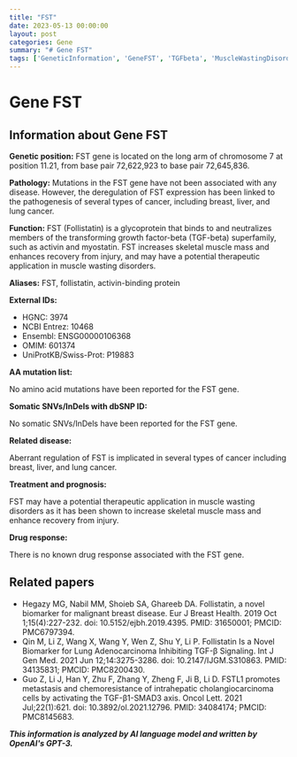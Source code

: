 ```yaml
---
title: "FST"
date: 2023-05-13 00:00:00
layout: post
categories: Gene
summary: "# Gene FST"
tags: ['GeneticInformation', 'GeneFST', 'TGFbeta', 'MuscleWastingDisorders', 'Cancer', 'Biomarker', 'TherapeuticApplication', 'Metastasis']
---
```


# Gene FST

## Information about Gene FST

**Genetic position:** FST gene is located on the long arm of chromosome 7 at position 11.21, from base pair 72,622,923 to base pair 72,645,836.

**Pathology:** Mutations in the FST gene have not been associated with any disease. However, the deregulation of FST expression has been linked to the pathogenesis of several types of cancer, including breast, liver, and lung cancer.

**Function:** FST (Follistatin) is a glycoprotein that binds to and neutralizes members of the transforming growth factor-beta (TGF-beta) superfamily, such as activin and myostatin. FST increases skeletal muscle mass and enhances recovery from injury, and may have a potential therapeutic application in muscle wasting disorders.

**Aliases:** FST, follistatin, activin-binding protein

**External IDs:** 
- HGNC: 3974
- NCBI Entrez: 10468
- Ensembl: ENSG00000106368
- OMIM: 601374
- UniProtKB/Swiss-Prot: P19883

**AA mutation list:**

No amino acid mutations have been reported for the FST gene.

**Somatic SNVs/InDels with dbSNP ID:**

No somatic SNVs/InDels have been reported for the FST gene.

**Related disease:** 

Aberrant regulation of FST is implicated in several types of cancer including breast, liver, and lung cancer.

**Treatment and prognosis:**

FST may have a potential therapeutic application in muscle wasting disorders as it has been shown to increase skeletal muscle mass and enhance recovery from injury.

**Drug response:**

There is no known drug response associated with the FST gene.

## Related papers

- Hegazy MG, Nabil MM, Shoieb SA, Ghareeb DA. Follistatin, a novel biomarker for malignant breast disease. Eur J Breast Health. 2019 Oct 1;15(4):227-232. doi: 10.5152/ejbh.2019.4395. PMID: 31650001; PMCID: PMC6797394.
- Qin M, Li Z, Wang X, Wang Y, Wen Z, Shu Y, Li P. Follistatin Is a Novel Biomarker for Lung Adenocarcinoma Inhibiting TGF-β Signaling. Int J Gen Med. 2021 Jun 12;14:3275-3286. doi: 10.2147/IJGM.S310863. PMID: 34135831; PMCID: PMC8200430.
- Guo Z, Li J, Han Y, Zhu F, Zhang Y, Zheng F, Ji B, Li D. FSTL1 promotes metastasis and chemoresistance of intrahepatic cholangiocarcinoma cells by activating the TGF-β1-SMAD3 axis. Oncol Lett. 2021 Jul;22(1):621. doi: 10.3892/ol.2021.12796. PMID: 34084174; PMCID: PMC8145683.

**_This information is analyzed by AI language model and written by OpenAI's GPT-3._**